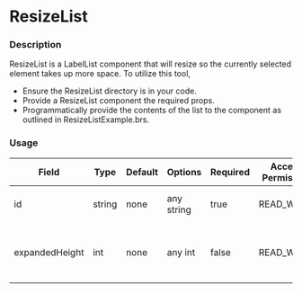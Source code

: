 # ResizeList

### Description
ResizeList is a LabelList component that will resize so the currently selected element 
takes up more space.
To utilize this tool,
 - Ensure the ResizeList directory is in your code.
 - Provide a ResizeList component the required props.
 - Programmatically provide the contents of the list to the component as outlined in 
 ResizeListExample.brs.

### Usage
| Field | Type | Default | Options | Required | Access Permission | Description |
| ----------- | ----------- | ----------- | ----------- | ----------- | ----------- | ----------- |
| id | string | none | any string | true | READ_WRITE | The id of the component. |
| expandedHeight | int | none | any int | false | READ_WRITE | The height the selected field will expand to. |